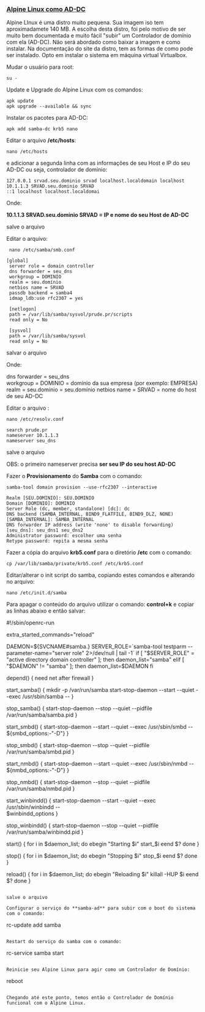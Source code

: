 ### <u>Alpine Linux como AD-DC</u>

Alpine LInux é uma distro muito pequena. Sua imagem iso tem aproximadamete 140 MB. A escolha desta distro, foi pelo motivo de ser muito bem documentada e muito fácil "subir" um Controlador de domínio com ela (AD-DC). Não será abordado como baixar a imagem e como instalar. Na documentação do site da distro, tem as formas de como pode ser instalado. Opto em instalar o sistema em máquina virtual Virtualbox. 

Mudar o usuário para root:

```
su -
```

Update e Upgrade do Alpine Linux com os comandos:

```
apk update
apk upgrade --available && sync
```

Instalar os pacotes para AD-DC:

```
apk add samba-dc krb5 nano
```

Editar o arquivo **/etc/hosts**:

```
nano /etc/hosts
```

e adicionar a segunda linha com as informações de seu Host e IP do seu AD-DC ou seja, controlador de domínio:

```
127.0.0.1 srvad.seu.dominio srvad localhost.localdomain localhost
10.1.1.3 SRVAD.seu.dominio SRVAD
::1 localhost localhost.localdomai
```

Onde:

**10.1.1.3 SRVAD.seu.dominio SRVAD = IP e nome do seu Host de AD-DC**

salve o arquivo



Editar o arquivo:

```
 nano /etc/samba/smb.conf
```

```
[global]  
 server role = domain controller  
 dns forwarder = seu_dns  
 workgroup = DOMINIO  
 realm = seu.domínio  
 netbios name = SRVAD  
 passdb backend = samba4  
 idmap_ldb:use rfc2307 = yes

 [netlogon]  
 path = /var/lib/samba/sysvol/prude.pr/scripts  
 read only = No

 [sysvol]  
 path = /var/lib/samba/sysvol  
 read only = No
```

salvar o arquivo

Onde:

dns forwarder = seu_dns  
workgroup = DOMINIO = domínio da sua empresa (por exemplo: EMPRESA)  
realm = seu.domínio  = seu.domínio
netbios name = SRVAD = nome do host de seu AD-DC



Editar o arquivo :

```
nano /etc/resolv.conf
```

```
search prude.pr
nameserver 10.1.1.3
nameserver seu_dns
```

salve o arquivo 

OBS: o primeiro nameserver precisa **ser seu IP do seu host AD-DC**



Fazer o **Provisionamento** do **Samba** com o comando:

```
samba-tool domain provision --use-rfc2307 --interactive
```

```
Realm [SEU.DOMINIO]: SEU.DOMINIO
Domain [DOMINIO]: DOMINIO
Server Role (dc, member, standalone) [dc]: dc
DNS backend (SAMBA_INTERNAL, BIND9_FLATFILE, BIND9_DLZ, NONE) [SAMBA_INTERNAL]: SAMBA_INTERNAL
DNS forwarder IP address (write 'none' to disable forwarding) [seu_dns]: seu_dns1 seu_dns2
Administrator password: escolher uma senha
Retype password: repita a mesma senha
```

Fazer a cópia do arquivo **krb5.conf** para  o diretório **/etc** com o comando:

```
cp /var/lib/samba/private/krb5.conf /etc/krb5.conf
```

Editar/alterar o init script do samba, copiando estes comandos e alterando no arquivo:

```
nano /etc/init.d/samba
```
Para apagar o conteúdo do arquivo utilizar o comando: **control+k** e copiar as linhas abaixo e então salvar:




#!/sbin/openrc-run

extra_started_commands="reload"

DAEMON=${SVCNAME#samba.}
SERVER_ROLE=`samba-tool testparm --parameter-name="server role"  2>/dev/null | tail -1`
if [ "$SERVER_ROLE" = "active directory domain controller" ]; then
        daemon_list="samba"
elif [ "$DAEMON" != "samba" ]; then
        daemon_list=$DAEMON
fi

depend() {
        need net
        after firewall
}


start_samba() {
        mkdir -p /var/run/samba
        start-stop-daemon --start --quiet --exec /usr/sbin/samba --
}

stop_samba() {
        start-stop-daemon --stop --quiet --pidfile /var/run/samba/samba.pid
}


start_smbd() {
        start-stop-daemon --start --quiet --exec /usr/sbin/smbd -- \
                ${smbd_options:-"-D"}
}

stop_smbd() {
        start-stop-daemon --stop --quiet --pidfile /var/run/samba/smbd.pid
}

start_nmbd() {
        start-stop-daemon --start --quiet --exec /usr/sbin/nmbd -- \
                ${nmbd_options:-"-D"}
}

stop_nmbd() {
        start-stop-daemon --stop --quiet --pidfile /var/run/samba/nmbd.pid
}

start_winbindd() {
        start-stop-daemon --start --quiet --exec /usr/sbin/winbindd -- \
                $winbindd_options
}

stop_winbindd() {
        start-stop-daemon --stop --quiet --pidfile /var/run/samba/winbindd.pid
}

start() {
        for i in $daemon_list; do
                ebegin "Starting $i"
                start_$i
                eend $?
        done
}

stop() {
        for i in $daemon_list; do
                ebegin "Stopping $i"
                stop_$i
                eend $?
        done
}

reload() {
        for i in $daemon_list; do
                ebegin "Reloading $i"
                killall -HUP $i
                eend $?
        done
}

```

salve o arquivo

Configurar o serviço do **samba-ad** para subir com o boot do sistema com o comando:

```
rc-update add samba
```

Restart do serviço do samba com o comando:

```
rc-service samba start
```

Reinicie seu Alpine Linux para agir como um Controlador de Domínio:

```
reboot
```

Chegando até este ponto, temos então o Controlador de Domínio funcional com o Alpine Linux.
